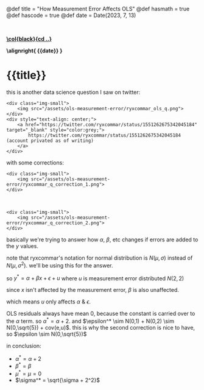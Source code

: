 @def title = "How Measurement Error Affects OLS"
@def hasmath = true
@def hascode = true
@def date = Date(2023, 7, 13)

&#8287;
&#8287;

**[\col{black}{cd ..}](/)**

**\alignright{ {{date}} }**

# {{title}}

this is another data science question I saw on twitter:

~~~
<div class="img-small">
    <img src="/assets/ols-measurement-error/ryxcommar_ols_q.png">
</div>
<div style="text-align: center;">
    <a href="https://twitter.com/ryxcommar/status/1551262675342045184" target="_blank" style="color:grey;">
        https://twitter.com/ryxcommar/status/1551262675342045184 (account privated as of writing)
    </a>
</div>
~~~

with some corrections:
~~~
<div class="img-small">
    <img src="/assets/ols-measurement-error/ryxcommar_q_correction_1.png">
</div>
~~~
&#8287;
~~~
<div class="img-small">
    <img src="/assets/ols-measurement-error/ryxcommar_q_correction_2.png">
</div>
~~~

basically we're trying to answer how $\alpha$, $\beta$, etc changes if errors are added to the $y$ values.

note that ryxcommar's notation for normal distribution is $N(\mu,\sigma)$ instead of $N(\mu,\sigma^2)$. we'll be using this for the answer.

so $y^* = \alpha + \beta x + \epsilon + u$ where $u$ is measurement error distributed $N(2,2)$

since $x$ isn't affected by the measurement error, $\beta$ is also unaffected.

which means $u$ only affects $\alpha$ & $\epsilon$.

OLS residuals always have mean $0$, because the constant is carried over to the $\alpha$ term. so $\alpha^* = \alpha + 2$. and $\epsilon^* \sim N(0,1) + N(0,2) \sim N(0,\sqrt{5}) + cov(e,u)$. this is why the second correction is nice to have, so $\epsilon \sim N(0,\sqrt{5})$

in conclusion:
- $\alpha^* = \alpha + 2$
- $\beta^* = \beta$
- $\mu^* = \mu = 0$
- $\sigma^* = \sqrt{\sigma + 2^2}$